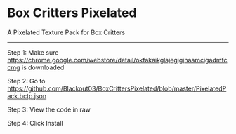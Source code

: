 # Box Critters Pixelated
A Pixelated Texture Pack for Box Critters

------------------------------------------------------------------------------------------------------------------------------



Step 1: Make sure https://chrome.google.com/webstore/detail/okfakaikglajegjgjnaamcigadmfccmg is downloaded

Step 2: Go to https://github.com/Blackout03/BoxCrittersPixelated/blob/master/PixelatedPack.bctp.json

Step 3: View the code in raw

Step 4: Click Install
